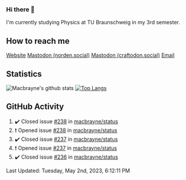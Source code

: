 ### Hi there 👋
I'm currently studying Physics at TU Braunschweig in my 3rd semester.

## How to reach me
[Website](https://florentin-schleuss.de)
<a rel="me" href="https://norden.social/@florentin">Mastodon (norden.social)</a>
<a rel="me" href="https://craftodon.social/@frodolon">Mastodon (craftodon.social)</a>
[Email](mailto:hello@macbrayne.de)

## Statistics
![Macbrayne's github stats](https://github-readme-stats.vercel.app/api?username=macbrayne&count_private=true&show_icons=true&hide_rank=true&custom_title=macbrayne's%20GitHub%20Stats)
[![Top Langs](https://github-readme-stats.vercel.app/api/top-langs/?username=macbrayne&exclude_repo=liftron&layout=compact)](https://github.com/anuraghazra/github-readme-stats)
## GitHub Activity

<!--RECENT_ACTIVITY:start-->
1. ✔️ Closed issue [#238](https://github.com/macbrayne/status/issues/238) in [macbrayne/status](https://github.com/macbrayne/status)
2. ❗️ Opened issue [#238](https://github.com/macbrayne/status/issues/238) in [macbrayne/status](https://github.com/macbrayne/status)
3. ✔️ Closed issue [#237](https://github.com/macbrayne/status/issues/237) in [macbrayne/status](https://github.com/macbrayne/status)
4. ❗️ Opened issue [#237](https://github.com/macbrayne/status/issues/237) in [macbrayne/status](https://github.com/macbrayne/status)
5. ✔️ Closed issue [#236](https://github.com/macbrayne/status/issues/236) in [macbrayne/status](https://github.com/macbrayne/status)
<!--RECENT_ACTIVITY:end-->

<!--RECENT_ACTIVITY:last_update-->
Last Updated: Tuesday, May 2nd, 2023, 6:12:11 PM
<!--RECENT_ACTIVITY:last_update_end-->


<!--
**macbrayne/macbrayne** is a ✨ _special_ ✨ repository because its `README.md` (this file) appears on your GitHub profile.

Here are some ideas to get you started:

- 🔭 I’m currently working on ...
- 🌱 I’m currently learning ...
- 👯 I’m looking to collaborate on ...
- 🤔 I’m looking for help with ...
- 💬 Ask me about ...
- 📫 How to reach me: ...
- 😄 Pronouns: ...
- ⚡ Fun fact: ...
-->
